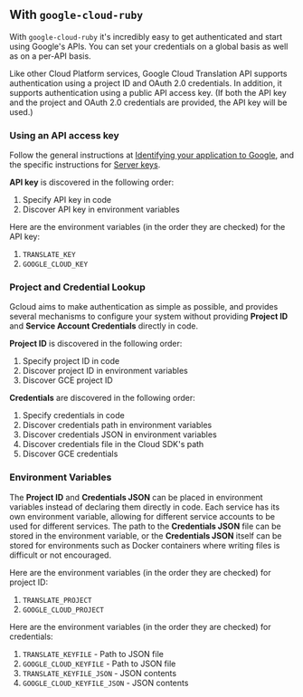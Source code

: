 ## With `google-cloud-ruby`

With `google-cloud-ruby` it's incredibly easy to get authenticated and start using Google's APIs. You can set your credentials on a global basis as well as on a per-API basis.

Like other Cloud Platform services, Google Cloud Translation API supports authentication using a project ID and OAuth 2.0 credentials. In addition, it supports authentication using a public API access key. (If both the API key and the project and OAuth 2.0 credentials are provided, the API key will be used.)

### Using an API access key

Follow the general instructions at [Identifying your application to Google](https://cloud.google.com/translate/v2/using_rest#auth), and the specific instructions for [Server keys](https://cloud.google.com/translate/v2/using_rest#creating-server-api-keys).

**API key** is discovered in the following order:

1. Specify API key in code
2. Discover API key in environment variables

Here are the environment variables (in the order they are checked) for the API key:

1. `TRANSLATE_KEY`
2. `GOOGLE_CLOUD_KEY`

### Project and Credential Lookup

Gcloud aims to make authentication as simple as possible, and provides several mechanisms to configure your system without providing **Project ID** and **Service Account Credentials** directly in code.

**Project ID** is discovered in the following order:

1. Specify project ID in code
2. Discover project ID in environment variables
3. Discover GCE project ID

**Credentials** are discovered in the following order:

1. Specify credentials in code
2. Discover credentials path in environment variables
3. Discover credentials JSON in environment variables
4. Discover credentials file in the Cloud SDK's path
5. Discover GCE credentials

### Environment Variables

The **Project ID** and **Credentials JSON** can be placed in environment variables instead of declaring them directly in code. Each service has its own environment variable, allowing for different service accounts to be used for different services. The path to the **Credentials JSON** file can be stored in the environment variable, or the **Credentials JSON** itself can be stored for environments such as Docker containers where writing files is difficult or not encouraged.

Here are the environment variables (in the order they are checked) for project ID:

1. `TRANSLATE_PROJECT`
2. `GOOGLE_CLOUD_PROJECT`

Here are the environment variables (in the order they are checked) for credentials:

1. `TRANSLATE_KEYFILE` - Path to JSON file
2. `GOOGLE_CLOUD_KEYFILE` - Path to JSON file
3. `TRANSLATE_KEYFILE_JSON` - JSON contents
4. `GOOGLE_CLOUD_KEYFILE_JSON` - JSON contents
